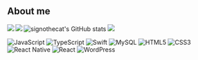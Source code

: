 ## About me
<!--
Here are some ideas to get you started:
- 🔭 I’m currently working on ...
- 🌱 I’m currently learning ...
- 👯 I’m looking to collaborate on ...
- 🤔 I’m looking for help with ...
- 💬 Ask me about ...
- 📫 How to reach me: ...
- 😄 Pronouns: ...
- ⚡ Fun fact: ...
-->

<a href="https://github.com/anuraghazra/github-readme-stats">
  <img align="left" src="[https://github-readme-stats.vercel.app/api?username=zizi4n5&count_private=true&show_icons=true](https://github-readme-stats-nine-alpha.vercel.app/api?username=signothecat&show_icons=true&count_private=true&theme=node)" />
</a>
<a href="https://github.com/anuraghazra/github-readme-stats">
  <img align="left" src="[https://github-readme-stats.vercel.app/api/top-langs/?username=zizi4n5](https://github-readme-stats-nine-alpha.vercel.app/api/top-langs?username=signothecat&layout=compact&theme=node)" />
</a>

![signothecat's GitHub stats](https://github-readme-stats-nine-alpha.vercel.app/api?username=signothecat&show_icons=true&count_private=true&theme=node)
![](https://github-readme-stats-nine-alpha.vercel.app/api/top-langs?username=signothecat&layout=compact&theme=node)

![JavaScript](https://img.shields.io/badge/javascript-%23323330.svg?style=for-the-badge&logo=javascript&logoColor=%23F7DF1E)
![TypeScript](https://img.shields.io/badge/typescript-%23007ACC.svg?style=for-the-badge&logo=typescript&logoColor=white)
![Swift](https://img.shields.io/badge/swift-F54A2A?style=for-the-badge&logo=swift&logoColor=white)
![MySQL](https://img.shields.io/badge/mysql-4479A1.svg?style=for-the-badge&logo=mysql&logoColor=white)
![HTML5](https://img.shields.io/badge/html5-%23E34F26.svg?style=for-the-badge&logo=html5&logoColor=white)
![CSS3](https://img.shields.io/badge/css3-%231572B6.svg?style=for-the-badge&logo=css3&logoColor=white)
![React Native](https://img.shields.io/badge/react_native-%2320232a.svg?style=for-the-badge&logo=react&logoColor=%2361DAFB)
![React](https://img.shields.io/badge/react-%2320232a.svg?style=for-the-badge&logo=react&logoColor=%2361DAFB)
![WordPress](https://img.shields.io/badge/WordPress-%23117AC9.svg?style=for-the-badge&logo=WordPress&logoColor=white)
